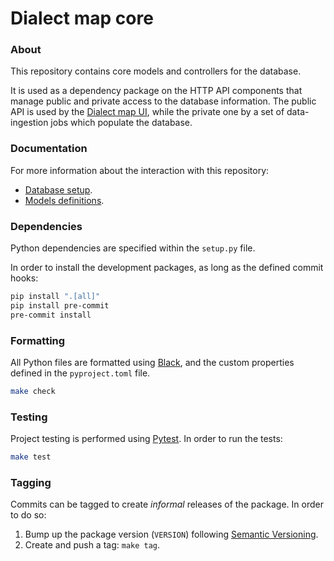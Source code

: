 # Dialect map core

### About
This repository contains core models and controllers for the database.

It is used as a dependency package on the HTTP API components that manage
public and private access to the database information. The public API is used by the
[Dialect map UI][dialect-map-ui], while the private one by a set of data-ingestion jobs
which populate the database.


### Documentation
For more information about the interaction with this repository:
- [Database setup][docs-database].
- [Models definitions][docs-models].


### Dependencies
Python dependencies are specified within the `setup.py` file.

In order to install the development packages, as long as the defined commit hooks:
```sh
pip install ".[all]"
pip install pre-commit
pre-commit install
```


### Formatting
All Python files are formatted using [Black][web-black], and the custom properties defined
in the `pyproject.toml` file.
```sh
make check
```


### Testing
Project testing is performed using [Pytest][web-pytest]. In order to run the tests:
```sh
make test
```


### Tagging
Commits can be tagged to create _informal_ releases of the package. In order to do so:

1. Bump up the package version (`VERSION`) following [Semantic Versioning][web-semantic].
2. Create and push a tag: `make tag`.


[dialect-map-ui]: https://github.com/dialect-map/dialect-map-ui
[docs-database]: docs/database.md
[docs-models]: docs/models.md
[web-black]: https://black.readthedocs.io/en/stable/
[web-pytest]: https://docs.pytest.org/en/latest/#
[web-semantic]: https://semver.org/
